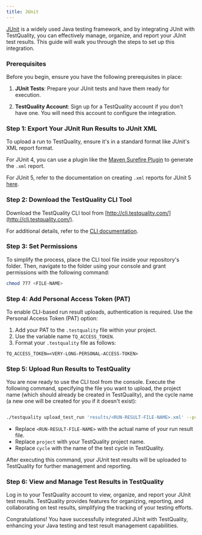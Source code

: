 ```yaml
---
title: JUnit 
---
```


[JUnit](https://junit.org/junit5/) is a widely used Java testing framework, and by integrating JUnit with TestQuality, you can effectively manage, organize, and report your JUnit test results. This guide will walk you through the steps to set up this integration.

### Prerequisites

Before you begin, ensure you have the following prerequisites in place:

1. **JUnit Tests**: Prepare your JUnit tests and have them ready for execution.

2. **TestQuality Account**: Sign up for a TestQuality account if you don't have one. You will need this account to configure the integration.

### Step 1: Export Your JUnit Run Results to JUnit XML

To upload a run to TestQuality, ensure it's in a standard format like JUnit's XML report format.

For JUnit 4, you can use a plugin like the [Maven Surefire Plugin](https://maven.apache.org/surefire/maven-surefire-plugin/) to generate the `.xml` report. 

For JUnit 5, refer to the documentation on creating `.xml` reports for JUnit 5 [here](https://junit.org/junit5/docs/current/user-guide/#junit-platform-reporting).


### Step 2: Download the TestQuality CLI Tool

Download the TestQuality CLI tool from [http://cli.testquality.com/](http://cli.testquality.com/).

For additional details, refer to the [CLI documentation](testquality_cli).

### Step 3: Set Permissions

To simplify the process, place the CLI tool file inside your repository's folder. Then, navigate to the folder using your console and grant permissions with the following command:

```bash
chmod 777 <FILE-NAME>
```
### Step 4: Add Personal Access Token (PAT)

To enable CLI-based run result uploads, authentication is required. Use the Personal Access Token (PAT) option:

1. Add your PAT to the `.testquality` file within your project.
2. Use the variable name `TQ_ACCESS_TOKEN`.
3. Format your `.testquality` file as follows:

```plaintext
TQ_ACCESS_TOKEN=<VERY-LONG-PERSONAL-ACCESS-TOKEN>
```
### Step 5: Upload Run Results to TestQuality

You are now ready to use the CLI tool from the console. Execute the following command, specifying the file you want to upload, the project name (which should already be created in TestQuality), and the cycle name (a new one will be created for you if it doesn't exist):

```bash

./testquality upload_test_run 'results/<RUN-RESULT-FILE-NAME>.xml' --project_name=project --plan_name=cycle
```

- Replace `<RUN-RESULT-FILE-NAME>` with the actual name of your run result file.
- Replace `project` with your TestQuality project name.
- Replace `cycle` with the name of the test cycle in TestQuality.

After executing this command, your JUnit test results will be uploaded to TestQuality for further management and reporting.

### Step 6: View and Manage Test Results in TestQuality

Log in to your TestQuality account to view, organize, and report your JUnit test results. TestQuality provides features for organizing, reporting, and collaborating on test results, simplifying the tracking of your testing efforts.

Congratulations! You have successfully integrated JUnit with TestQuality, enhancing your Java testing and test result management capabilities.
